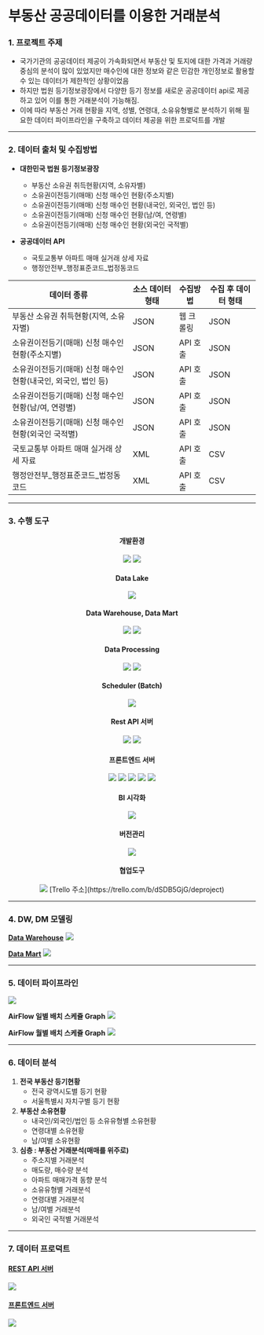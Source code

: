 # 부동산 공공데이터를 이용한 거래분석

### 1. 프로젝트 주제
- 국가기관의 공공데이터 제공이 가속화되면서 부동산 및 토지에 대한 가격과 거래량 중심의 분석이 많이 있었지만 매수인에 대한 정보와 같은 민감한 개인정보로 활용할 수 있는 데이터가 제한적인 상황이었음
- 하지만 법원 등기정보광장에서 다양한 등기 정보를 새로운 공공데이터 api로 제공하고 있어 이를 통한 거래분석이 가능해짐.
- 이에 따라 부동산 거래 현황을 지역, 성별, 연령대, 소유유형별로 분석하기 위해 필요한 데이터 파이프라인을 구축하고 데이터 제공을 위한 프로덕트를 개발

---

### 2. 데이터 출처 및 수집방법

- **대한민국 법원 등기정보광장**
    - 부동산 소유권 취득현황(지역, 소유자별)
    - 소유권이전등기(매매) 신청 매수인 현황(주소지별)
    - 소유권이전등기(매매) 신청 매수인 현황(내국인, 외국인, 법인 등)
    - 소유권이전등기(매매) 신청 매수인 현황(남/여, 연령별)
    - 소유권이전등기(매매) 신청 매수인 현황(외국인 국적별)

- **공공데이터 API**
    - 국토교통부 아파트 매매 실거래 상세 자료
    - 행정안전부_행정표준코드_법정동코드

| 데이터 종류 | 소스 데이터 형태 | 수집방법 | 수집 후 데이터 형태 |
|-----------|--------|--------|--------|
| 부동산 소유권 취득현황(지역, 소유자별) | JSON | 웹 크롤링 | JSON |
| 소유권이전등기(매매) 신청 매수인 현황(주소지별)| JSON | API 호출 | JSON |
| 소유권이전등기(매매) 신청 매수인 현황(내국인, 외국인, 법인 등)| JSON | API 호출 | JSON |
| 소유권이전등기(매매) 신청 매수인 현황(남/여, 연령별)| JSON | API 호출 | JSON |
| 소유권이전등기(매매) 신청 매수인 현황(외국인 국적별)| JSON | API 호출 | JSON |
| 국토교통부 아파트 매매 실거래 상세 자료 | XML | API 호출 | CSV |
| 행정안전부_행정표준코드_법정동코드 | XML | API 호출 | CSV |

---

### 3. 수행 도구

<div align=center> 

#### 개발환경
<img src="https://img.shields.io/badge/docker-1572B6?style=for-the-badge&logo=docker&logoColor=white">
<img src="https://img.shields.io/badge/ubuntu-FCC624?style=for-the-badge&logo=linux&logoColor=white">
<br>

#### Data Lake
<img src="https://img.shields.io/badge/hadoop-66CCFF?style=for-the-badge&logo=apachehadoop&logoColor=black">
<br>

#### Data Warehouse, Data Mart
<img src="https://img.shields.io/badge/oracle_db-F80000?style=for-the-badge&logo=oracle&logoColor=white">
<img src="https://img.shields.io/badge/oracle_cloud-F80000?style=for-the-badge&logo=icloud&logoColor=white">
<br>

#### Data Processing
<img src="https://img.shields.io/badge/python-3776AB?style=for-the-badge&logo=python&logoColor=white">
<img src="https://img.shields.io/badge/spark-E25A1C?style=for-the-badge&logo=apachespark&logoColor=white">
<br>

#### Scheduler (Batch)
<img src="https://img.shields.io/badge/airflow-017CEE?style=for-the-badge&logo=apacheairflow&logoColor=white">
<br>

#### Rest API 서버
<img src="https://img.shields.io/badge/Django-092E20?style=for-the-badge&logo=django&logoColor=white">
<img src="https://img.shields.io/badge/cloud_flare-F38020?style=for-the-badge&logo=cloudflare&logoColor=white">
<br>

#### 프론트엔드 서버
<img src="https://img.shields.io/badge/html5-E34F26?style=for-the-badge&logo=html5&logoColor=white">
<img src="https://img.shields.io/badge/css-1572B6?style=for-the-badge&logo=css3&logoColor=white">
<img src="https://img.shields.io/badge/javascript-F7DF1E?style=for-the-badge&logo=javascript&logoColor=black">
<img src="https://img.shields.io/badge/bootstrap-7952B3?style=for-the-badge&logo=bootstrap&logoColor=black">
<img src="https://img.shields.io/badge/github_pages-E34F26?style=for-the-badge&logo=githubpages&logoColor=white">
<br>

#### BI 시각화
<img src="https://img.shields.io/badge/plotly-7952B3?style=for-the-badge&logo=plotly&logoColor=white">
<br>

#### 버전관리
<img src="https://img.shields.io/badge/gitHub-F05032?style=for-the-badge&logo=git&logoColor=white">
<br>

#### 협업도구
<img src="https://img.shields.io/badge/trello-0052CC?style=for-the-badge&logo=trello&logoColor=white">
[Trello 주소](https://trello.com/b/dSDB5GjG/deproject)

</div>



---

### 4. DW, DM 모델링

**[Data Warehouse](https://www.erdcloud.com/d/vQzBMWixkPMYYCjD2)**
![](./img/DW%EC%84%A4%EA%B3%84.PNG)

**[Data Mart](https://www.erdcloud.com/d/WG6v3fnyo7inEToCy)**
![](./img/DM%EC%84%A4%EA%B3%84.PNG)

---

### 5. 데이터 파이프라인

![](./img/pipeline%20flow.png)

**AirFlow 일별 배치 스케쥴 Graph**
![](./img/airflow_daily.PNG)

**AirFlow 월별 배치 스케쥴 Graph**
![](./img/airflow_monthly.PNG)

---

### 6. 데이터 분석

1. **전국 부동산 등기현황**
    - 전국 광역시도별 등기 현황
    - 서울특별시 자치구별 등기 현황
2. **부동산 소유현황**
    - 내국인/외국인/법인 등 소유유형별 소유현황
    - 연령대별 소유현황
    - 남/여별 소유현황
3. **심층 : 부동산 거래분석(매매를 위주로)**
    - 주소지별 거래분석
    - 매도량, 매수량 분석
    - 아파트 매매가격 동향 분석
    - 소유유형별 거래분석
    - 연령대별 거래분석
    - 남/여별 거래분석
    - 외국인 국적별 거래분석

---

### 7. 데이터 프로덕트

#### [REST API 서버](https://real-estate-analysis.cf/)
![](./img/rest_api.PNG)

#### [프론트엔드 서버](https://junmumu.github.io/real-estate-transaction-chart/login.html)
![](./img/front_end.PNG)
